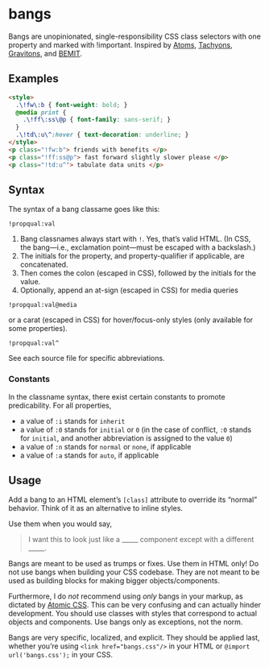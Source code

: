 # bangs
Bangs are unopinionated, single-responsibility CSS class selectors with one property and marked with !important.
Inspired by [Atoms](http://acss.io/), [Tachyons](http://tachyons.io/), [Gravitons](http://jxnblk.com/gravitons/), and [BEMIT](http://csswizardry.com/2015/08/bemit-taking-the-bem-naming-convention-a-step-further/).

## Examples


```html
<style>
  .\!fw\:b { font-weight: bold; }
  @media print {
    .\!ff\:ss\@p { font-family: sans-serif; }
  }
  .\!td\:u\^:hover { text-decoration: underline; }
</style>
<p class="!fw:b"> friends with benefits </p>
<p class="!ff:ss@p"> fast forward slightly slower please </p>
<p class="!td:u^"> tabulate data units </p>
```

## Syntax

The syntax of a bang classame goes like this:
```
!propqual:val
```

1. Bang classnames always start with `!`.
  Yes, that’s valid HTML. (In CSS, the bang—i.e., exclamation point—must be escaped with a backslash.)
2. The initials for the property, and property-qualifier if applicable, are concatenated.
3. Then comes the colon (escaped in CSS), followed by the initials for the value.
4. Optionally, append an at-sign (escaped in CSS) for media queries
  ```
  !propqual:val@media
  ```
  or a carat (escaped in CSS) for hover/focus-only styles (only available for some properties).
  ```
  !propqual:val^
  ```

See each source file for specific abbreviations.

### Constants
In the classname syntax, there exist certain constants to promote predicability.
For all properties,

- a value of `:i` stands for `inherit`
- a value of `:0` stands for `initial` or `0`
  (in the case of conflict, `:0` stands for `initial`,
  and another abbreviation is assigned to the value `0`)
- a value of `:n` stands for `normal` or `none`, if applicable
- a value of `:a` stands for `auto`, if applicable

## Usage

Add a bang to an HTML element’s `[class]` attribute to override its “normal” behavior.
Think of it as an alternative to inline styles.

Use them when you would say,

> I want this to look just like a \_\_\_\_\_ component except with a different \_\_\_\_\_.

Bangs are meant to be used as trumps or fixes. Use them in HTML only!
Do not use bangs when building your CSS codebase. They are not meant to be used as
building blocks for making bigger objects/components.

Furthermore, I do *not* recommend using *only* bangs in your markup, as dictated by
[Atomic CSS](http://acss.io/). This can be very confusing and can actually hinder development. You should
use classes with styles that correspond to actual objects and components.
Use bangs only as exceptions, not the norm.

Bangs are very specific, localized, and explicit. They should be applied last,
whether you’re using `<link href="bangs.css"/>` in your HTML or
`@import url('bangs.css');` in your CSS.
